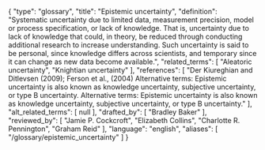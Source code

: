 {
    "type": "glossary",
    "title": "Epistemic uncertainty",
    "definition": "Systematic uncertainty due to limited data, measurement precision, model or process specification, or lack of knowledge. That is, uncertainty due to lack of knowledge that could, in theory, be reduced through conducting additional research to increase understanding. Such uncertainty is said to be personal, since knowledge differs across scientists, and temporary since it can change as new data become available.",
    "related_terms": [
        "Aleatoric uncertainty",
        "Knightian uncertainty"
    ],
    "references": [
        "Der Kiureghian and Ditlevsen (2009); Ferson et al., (2004) Alternative terms: Epistemic uncertainty is also known as knowledge uncertainty, subjective uncertainty, or type B uncertainty. Alternative terms:  Epistemic uncertainty is also known as knowledge uncertainty, subjective uncertainty, or type B uncertainty."
    ],
    "alt_related_terms": [
        null
    ],
    "drafted_by": [
        "Bradley Baker"
    ],
    "reviewed_by": [
        "Jamie P. Cockcroft",
        "Elizabeth Collins",
        "Charlotte R. Pennington",
        "Graham Reid"
    ],
    "language": "english",
    "aliases": [
        "/glossary/epistemic_uncertainty"
    ]
}
